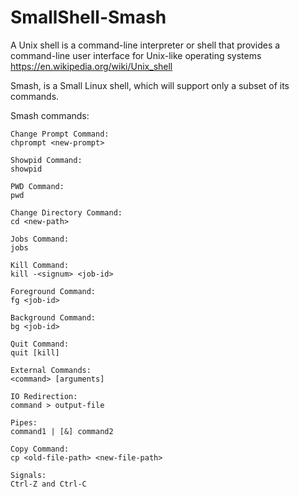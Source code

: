 # SmallShell-Smash

A Unix shell is a command-line interpreter or shell that provides a command-line user interface for Unix-like operating systems https://en.wikipedia.org/wiki/Unix_shell


Smash, is a Small Linux shell, which will support only a subset of its commands.

Smash commands:
```
Change Prompt Command:
chprompt <new-prompt>
```
```
Showpid Command:
showpid
```
```
PWD Command:
pwd
```
```
Change Directory Command:
cd <new-path>
```
```
Jobs Command:
jobs
```
```
Kill Command:
kill -<signum> <job-id>
```
```
Foreground Command:
fg <job-id>
```
```
Background Command:
bg <job-id>
```
```
Quit Command:
quit [kill]
```
```
External Commands:
<command> [arguments]
```
```
IO Redirection:
command > output-file
```
```
Pipes:
command1 | [&] command2
```
```
Copy Command:
cp <old-file-path> <new-file-path>
```
```
Signals:
Ctrl-Z and Ctrl-C
```

